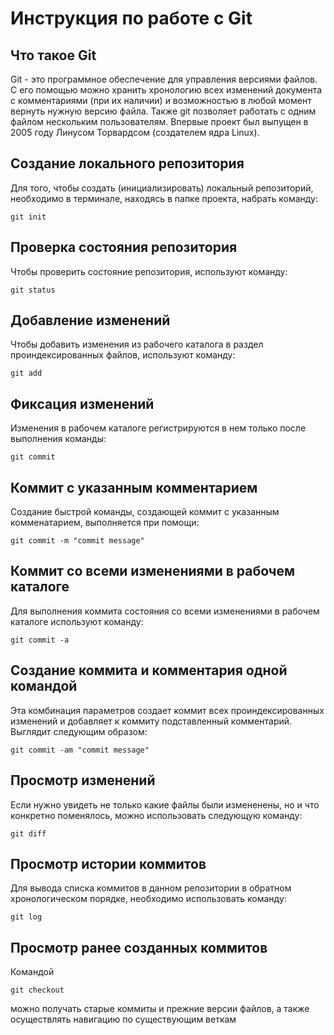 # **Инструкция по работе с Git**

## Что такое Git

Git - это программное обеспечение для управления версиями файлов. С его помощью можно хранить хронологию всех изменений документа с комментариями (при их наличии) и возможностью в любой момент вернуть нужную версию файла. Также git позволяет работать с одним файлом нескольким пользователям. Впервые проект был выпущен в 2005 году Линусом Торвардсом (создателем ядра Linux).

## Создание локального репозитория

Для того, чтобы создать (инициализировать) локальный репозиторий, необходимо в терминале, находясь в папке проекта, набрать команду:

    git init

## Проверка состояния репозитория

Чтобы проверить состояние репозитория, используют команду:

    git status

## Добавление изменений

Чтобы добавить изменения из рабочего каталога в раздел проиндексированных файлов, используют команду: 

    git add

## Фиксация изменений 

Изменения в рабочем каталоге регистрируются в нем только после выполнения команды: 

    git commit

## Коммит с указанным комментарием

Создание быстрой команды, создающей коммит с указанным комменатарием, выполняется при помощи: 

    git commit -m "commit message"

## Коммит со всеми изменениями в рабочем каталоге

Для выполнения коммита состояния со всеми изменениями в рабочем каталоге используют команду:

    git commit -a

## Создание коммита и комментария одной командой

Эта комбинация параметров создает коммит всех проиндексированных изменений и добавляет к коммиту подставленный комментарий. Выглядит следующим образом:

    git commit -am "commit message"

## Просмотр изменений

Если нужно увидеть не только какие файлы были измененены, но и что конкретно поменялось, можно использовать следующую команду: 

    git diff

## Просмотр истории коммитов

Для вывода списка коммитов в данном репозитории в обратном хронологическом порядке, необходимо использовать команду:

    git log

## Просмотр ранее созданных коммитов 

Командой 

    git checkout 

можно получать старые коммиты и прежние версии файлов, а также осуществлять навигацию по существующим веткам